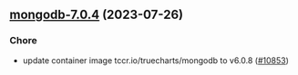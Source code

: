 

## [mongodb-7.0.4](https://github.com/truecharts/charts/compare/mongodb-7.0.3...mongodb-7.0.4) (2023-07-26)

### Chore

- update container image tccr.io/truecharts/mongodb to v6.0.8 ([#10853](https://github.com/truecharts/charts/issues/10853))
  
  